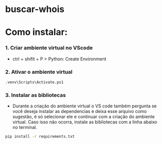 # buscar-whois
 
# Como instalar:

 ### 1. Criar ambiente virtual no VScode
 * ctrl + shifit + P > Python: Create Environment

 ### 2. Ativar o ambiente virtual
 ```bash
 .venv\Scripts\Activate.ps1
 ```

 ### 3. Instalar as bibliotecas
 * Durante a criação do ambiente virtual o VS code também pergunta se você deseja instalar as dependencias e deixa esse arquivo como sugestão, é só selecionar ele e continuar com a criação do ambiente virtual. Caso isso não ocorra, instale as bibliotecas com a linha abaixo no terminal.
 ```bash
 pip install -r requirements.txt
 ```